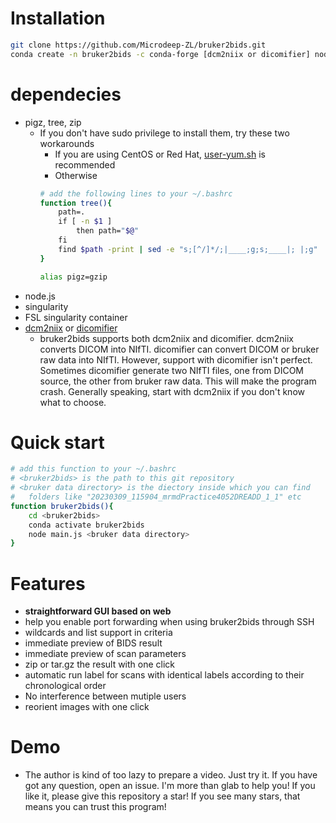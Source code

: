 # Installation
```sh
git clone https://github.com/Microdeep-ZL/bruker2bids.git
conda create -n bruker2bids -c conda-forge [dcm2niix or dicomifier] nodejs
```
# dependecies
- pigz, tree, zip
	- If you don't have sudo privilege to install them, try these two workarounds
		- If you are using CentOS or Red Hat, [user-yum.sh](https://gitlab.com/caroff/user-yum.sh) is recommended
		- Otherwise
		```sh
		# add the following lines to your ~/.bashrc
		function tree(){
		    path=.
		    if [ -n $1 ]
		        then path="$@"
		    fi
		    find $path -print | sed -e "s;[^/]*/;|____;g;s;____|; |;g"
		}

		alias pigz=gzip
		```
- node.js
- singularity
- FSL singularity container
- [dcm2niix](https://github.com/rordenlab/dcm2niix) or [dicomifier](https://github.com/lamyj/dicomifier/issues)
	- bruker2bids supports both dcm2niix and dicomifier. dcm2niix converts DICOM into NIfTI. dicomifier can convert DICOM or bruker raw data into NIfTI. However, support with dicomifier isn't perfect. Sometimes dicomifier generate two NIfTI files, one from DICOM source, the other from bruker raw data. This will make the program crash. Generally speaking, start with dcm2niix if you don't know what to choose.
# Quick start
```sh
# add this function to your ~/.bashrc
# <bruker2bids> is the path to this git repository
# <bruker data directory> is the diectory inside which you can find
#   folders like "20230309_115904_mrmdPractice4052DREADD_1_1" etc
function bruker2bids(){
	cd <bruker2bids>
	conda activate bruker2bids
	node main.js <bruker data directory>
}
```
# Features
- **straightforward GUI based on web**
- help you enable port forwarding when using bruker2bids through SSH
- wildcards and list support in criteria
- immediate preview of BIDS result
- immediate preview of scan parameters
- zip or tar.gz the result with one click
- automatic run label for scans with identical labels according to their chronological order
- No interference between mutiple users
- reorient images with one click
# Demo
- The author is kind of too lazy to prepare a video. Just try it. If you have got any question, open an issue. I'm more than glab to help you! If you like it, please give this repository a star! If you see many stars, that means you can trust this program!
